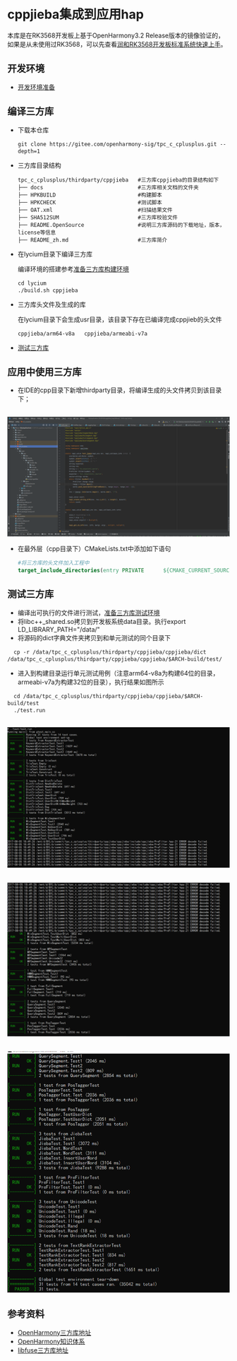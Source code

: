 # cppjieba集成到应用hap

本库是在RK3568开发板上基于OpenHarmony3.2 Release版本的镜像验证的，如果是从未使用过RK3568，可以先查看[润和RK3568开发板标准系统快速上手](https://gitee.com/openharmony-sig/knowledge_demo_temp/tree/master/docs/rk3568_helloworld)。

## 开发环境

- [开发环境准备](../../../docs/hap_integrate_environment.md)

## 编译三方库

*   下载本仓库

    ```shell
    git clone https://gitee.com/openharmony-sig/tpc_c_cplusplus.git --depth=1
    ```

*   三方库目录结构

    ```shell
    tpc_c_cplusplus/thirdparty/cppjieba   #三方库cppjieba的目录结构如下
    ├── docs                              #三方库相关文档的文件夹
    ├── HPKBUILD                          #构建脚本
    ├── HPKCHECK                          #测试脚本
    ├── OAT.xml                           #扫描结果文件
    ├── SHA512SUM                         #三方库校验文件
    ├── README.OpenSource                 #说明三方库源码的下载地址，版本，license等信息
    ├── README_zh.md                      #三方库简介
    ```
    
*   在lycium目录下编译三方库

    编译环境的搭建参考[准备三方库构建环境](../../../lycium/README.md#1编译环境准备)

    ```shell
    cd lycium
    ./build.sh cppjieba
    ```

*   三方库头文件及生成的库

    在lycium目录下会生成usr目录，该目录下存在已编译完成cppjieb的头文件

    ```shell
    cppjieba/arm64-v8a   cppjieba/armeabi-v7a
    ```

*   [测试三方库](#测试三方库)

## 应用中使用三方库

- 在IDE的cpp目录下新增thirdparty目录，将编译生成的头文件拷贝到该目录下；

&nbsp;![thirdparty_install_dir](pic/cppjieba-dev.png)

- 在最外层（cpp目录下）CMakeLists.txt中添加如下语句

  ```cmake
  #将三方库的头文件加入工程中
  target_include_directories(entry PRIVATE 		${CMAKE_CURRENT_SOURCE_DIR}/thirdparty/cppjieba/${OHOS_ARCH}/include)
  ```
  

## 测试三方库

- 编译出可执行的文件进行测试，[准备三方库测试环境](../../../lycium/README.md#3ci环境准备)
- 将libc++_shared.so拷贝到开发板系统data目录。执行export LD_LIBRARY_PATH="/data/"
- 将源码的dict字典文件夹拷贝到和单元测试的同个目录下

```shell
  cp -r /data/tpc_c_cplusplus/thirdparty/cppjieba/cppjieba/dict /data/tpc_c_cplusplus/thirdparty/cppjieba/cppjieba/$ARCH-build/test/
```

- 进入到构建目录运行单元测试用例（注意arm64-v8a为构建64位的目录，armeabi-v7a为构建32位的目录），执行结果如图所示

```shell
  cd /data/tpc_c_cplusplus/thirdparty/cppjieba/cppjieba/$ARCH-build/test
  ./test.run
```

&nbsp;![libgc_test](pic/test-cmd-ret3.png)

&nbsp;![libgc_test](pic/test-cmd-ret4.png)

&nbsp;![libgc_test](pic/test-cmd-ret5.png)

## 参考资料

*   [OpenHarmony三方库地址](https://gitee.com/openharmony-tpc)
*   [OpenHarmony知识体系](https://gitee.com/openharmony-sig/knowledge)
*   [libfuse三方库地址](https://github.com/libfuse/libfuse)

